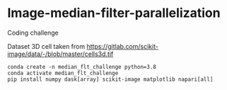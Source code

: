 # Image-median-filter-parallelization
Coding challenge

Dataset 3D cell taken from https://gitlab.com/scikit-image/data/-/blob/master/cells3d.tif

```
conda create -n median_flt_challenge python=3.8
conda activate median_flt_challenge
pip install numpy dask[array] scikit-image matplotlib napari[all]
```
